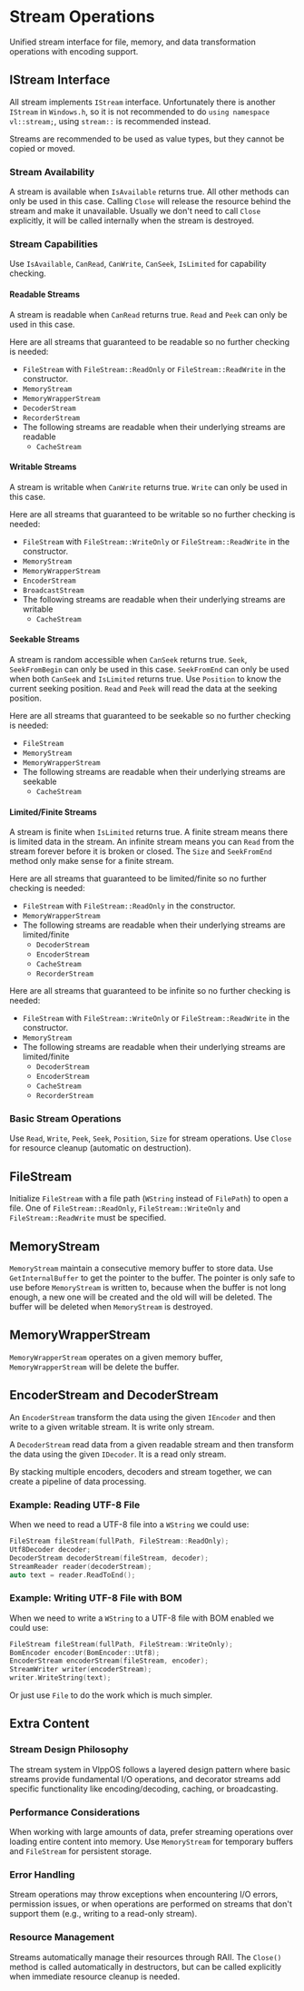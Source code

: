 # Stream Operations

Unified stream interface for file, memory, and data transformation operations with encoding support.

## IStream Interface

All stream implements `IStream` interface. Unfortunately there is another `IStream` in `Windows.h`, so it is not recommended to do `using namespace vl::stream;`, using `stream::` is recommended instead.

Streams are recommended to be used as value types, but they cannot be copied or moved.

### Stream Availability

A stream is available when `IsAvailable` returns true. All other methods can only be used in this case.
Calling `Close` will release the resource behind the stream and make it unavailable.
Usually we don't need to call `Close` explicitly, it will be called internally when the stream is destroyed.

### Stream Capabilities

Use `IsAvailable`, `CanRead`, `CanWrite`, `CanSeek`, `IsLimited` for capability checking.

#### Readable Streams

A stream is readable when `CanRead` returns true. `Read` and `Peek` can only be used in this case.

Here are all streams that guaranteed to be readable so no further checking is needed:
- `FileStream` with `FileStream::ReadOnly` or `FileStream::ReadWrite` in the constructor.
- `MemoryStream`
- `MemoryWrapperStream`
- `DecoderStream`
- `RecorderStream`
- The following streams are readable when their underlying streams are readable
  - `CacheStream`

#### Writable Streams

A stream is writable when `CanWrite` returns true. `Write` can only be used in this case.

Here are all streams that guaranteed to be writable so no further checking is needed:
- `FileStream` with `FileStream::WriteOnly` or `FileStream::ReadWrite` in the constructor.
- `MemoryStream`
- `MemoryWrapperStream`
- `EncoderStream`
- `BroadcastStream`
- The following streams are readable when their underlying streams are writable 
  - `CacheStream`

#### Seekable Streams

A stream is random accessible when `CanSeek` returns true. `Seek`, `SeekFromBegin` can only be used in this case. `SeekFromEnd` can only be used when both `CanSeek` and `IsLimited` returns true.
Use `Position` to know the current seeking position.
`Read` and `Peek` will read the data at the seeking position.

Here are all streams that guaranteed to be seekable so no further checking is needed:
- `FileStream`
- `MemoryStream`
- `MemoryWrapperStream`
- The following streams are readable when their underlying streams are seekable
  - `CacheStream`

#### Limited/Finite Streams

A stream is finite when `IsLimited` returns true. A finite stream means there is limited data in the stream. An infinite stream means you can `Read` from the stream forever before it is broken or closed.
The `Size` and `SeekFromEnd` method only make sense for a finite stream.

Here are all streams that guaranteed to be limited/finite so no further checking is needed:
- `FileStream` with `FileStream::ReadOnly` in the constructor.
- `MemoryWrapperStream`
- The following streams are readable when their underlying streams are limited/finite
  - `DecoderStream`
  - `EncoderStream`
  - `CacheStream`
  - `RecorderStream`

Here are all streams that guaranteed to be infinite so no further checking is needed:
- `FileStream` with `FileStream::WriteOnly` or `FileStream::ReadWrite` in the constructor.
- `MemoryStream`
- The following streams are readable when their underlying streams are limited/finite
  - `DecoderStream`
  - `EncoderStream`
  - `CacheStream`
  - `RecorderStream`

### Basic Stream Operations

Use `Read`, `Write`, `Peek`, `Seek`, `Position`, `Size` for stream operations.
Use `Close` for resource cleanup (automatic on destruction).

## FileStream

Initialize `FileStream` with a file path (`WString` instead of `FilePath`) to open a file. One of `FileStream::ReadOnly`, `FileStream::WriteOnly` and `FileStream::ReadWrite` must be specified.

## MemoryStream

`MemoryStream` maintain a consecutive memory buffer to store data.
Use `GetInternalBuffer` to get the pointer to the buffer.
The pointer is only safe to use before `MemoryStream` is written to, because when the buffer is not long enough, a new one will be created and the old will will be deleted.
The buffer will be deleted when `MemoryStream` is destroyed.

## MemoryWrapperStream

`MemoryWrapperStream` operates on a given memory buffer, `MemoryWrapperStream` will be delete the buffer.

## EncoderStream and DecoderStream

An `EncoderStream` transform the data using the given `IEncoder` and then write to a given writable stream. It is write only stream.

A `DecoderStream` read data from a given readable stream and then transform the data using the given `IDecoder`. It is a read only stream.

By stacking multiple encoders, decoders and stream together, we can create a pipeline of data processing.

### Example: Reading UTF-8 File

When we need to read a UTF-8 file into a `WString` we could use:
```cpp
FileStream fileStream(fullPath, FileStream::ReadOnly);
Utf8Decoder decoder;
DecoderStream decoderStream(fileStream, decoder);
StreamReader reader(decoderStream);
auto text = reader.ReadToEnd();
```

### Example: Writing UTF-8 File with BOM

When we need to write a `WString` to a UTF-8 file with BOM enabled we could use:
```cpp
FileStream fileStream(fullPath, FileStream::WriteOnly);
BomEncoder encoder(BomEncoder::Utf8);
EncoderStream encoderStream(fileStream, encoder);
StreamWriter writer(encoderStream);
writer.WriteString(text);
```

Or just use `File` to do the work which is much simpler.

## Extra Content

### Stream Design Philosophy

The stream system in VlppOS follows a layered design pattern where basic streams provide fundamental I/O operations, and decorator streams add specific functionality like encoding/decoding, caching, or broadcasting.

### Performance Considerations

When working with large amounts of data, prefer streaming operations over loading entire content into memory. Use `MemoryStream` for temporary buffers and `FileStream` for persistent storage.

### Error Handling

Stream operations may throw exceptions when encountering I/O errors, permission issues, or when operations are performed on streams that don't support them (e.g., writing to a read-only stream).

### Resource Management

Streams automatically manage their resources through RAII. The `Close()` method is called automatically in destructors, but can be called explicitly when immediate resource cleanup is needed.